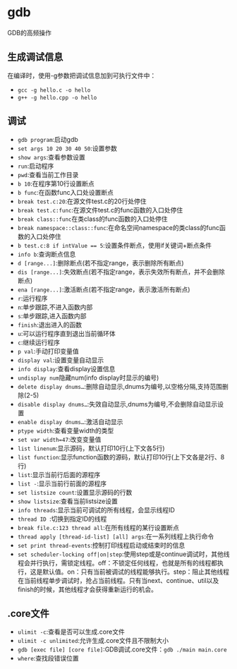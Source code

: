 # gdb
GDB的高频操作

## 生成调试信息
在编译时，使用-g参数把调试信息加到可执行文件中：
* `gcc -g hello.c -o hello`
* `g++ -g hello.cpp -o hello`

## 调试
* `gdb program`:启动gdb
* `set args 10 20 30 40 50`:设置参数
* `show args`:查看参数设置
* `run`:启动程序
* `pwd`:查看当前工作目录
* `b 10`:在程序第10行设置断点
* `b func`:在函数func入口处设置断点
* `break test.c:20`:在源文件test.c的20行处停住
* `break test.c:func`:在源文件test.c的func函数的入口处停住
* `break class::func`在类class的func函数的入口处停住
* `break namespace::class::func`:在命名空间namespace的类class的func函数的入口处停住
* `b test.c:8 if intValue == 5`:设置条件断点，使用if关键词+断点条件
* `info b`:查询断点信息
* `d [range...]`:删除断点(若不指定range，表示删除所有断点)
* `dis [range...]`:失效断点(若不指定range，表示失效所有断点，并不会删除断点)
* `ena [range...]`:激活断点(若不指定range，表示激活所有断点)
* `r`:运行程序
* `n`:单步跟踪,不进入函数内部
* `s`:单步跟踪,进入函数内部
* `finish`:退出进入的函数
* `u`:可以运行程序直到退出当前循环体
* `c`:继续运行程序
* `p val`:手动打印变量值
* `display val`:设置变量自动显示
* `info display`:查看display设置信息
* `undisplay num`隐藏num(info display时显示的编号)
* `delete display dnums…`:删除自动显示,dnums为编号,以空格分隔,支持范围删除(2-5)
* `disable display dnums…`:失效自动显示,dnums为编号,不会删除自动显示设置
* `enable display dnums…`:激活自动显示
* `ptype width`:查看变量width的类型
* `set var width=47`:改变变量值
* `list linenum`:显示源码，默认打印10行(上下文各5行)
* `list function`:显示function函数的源码，默认打印10行(上下文各是2行、8行)
* `list`:显示当前行后面的源程序
* `list -`:显示当前行前面的源程序
* `set listsize count`:设置显示源码的行数
* `show listsize`:查看当前listsize设置
* `info threads`:显示当前可调试的所有线程，会显示线程ID
* `thread ID `:切换到指定ID的线程
* `break file.c:123 thread all`:在所有线程的某行设置断点
* `thread apply [thread-id-list] [all] args`:在一系列线程上执行命令
* `set print thread-events`:控制打印线程启动或结束时的信息
* `set scheduler-locking off|on|step`:使用step或是continue调试时，其他线程会并行执行，需锁定线程。off：不锁定任何线程，也就是所有的线程都执行，这是默认值。on：只有当前被调试的线程能够执行。step：阻止其他线程在当前线程单步调试时，抢占当前线程。只有当next、continue、util以及finish的时候，其他线程才会获得重新运行的机会。

## .core文件
* `ulimit -c`:查看是否可以生成.core文件
* `ulimit -c unlimited`:允许生成.core文件且不限制大小
* `gdb [exec file] [core file]`:GDB调试.core文件：`gdb ./main main.core`
* `where`:查找段错误位置